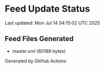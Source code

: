 # Feed Update Status
Last updated: Mon Jul 14 04:15:02 UTC 2025

## Feed Files Generated
- master.xml (80188 bytes)

Generated by GitHub Actions
